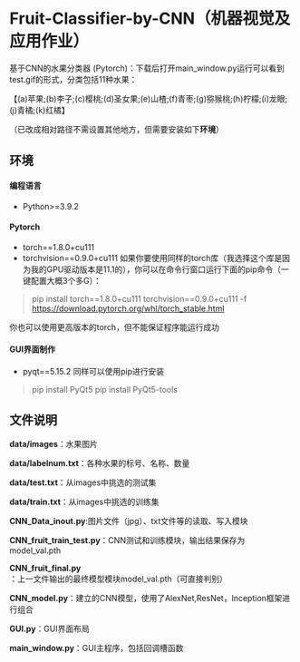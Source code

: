 # Fruit-Classifier-by-CNN（机器视觉及应用作业）
基于CNN的水果分类器 (Pytorch)：下载后打开main_window.py运行可以看到test.gif的形式，分类包括11种水果：

【(a)苹果;(b)李子;(c)樱桃;(d)圣女果;(e)山楂;(f)青枣;(g)猕猴桃;(h)柠檬;(i)龙眼;(j)青橘;(k)红橘】

（已改成相对路径不需设置其他地方，但需要安装如下**环境**）

## 环境
#### 编程语言
+ Python>=3.9.2
#### Pytorch
+ torch==1.8.0+cu111 
+ torchvision==0.9.0+cu111 
如果你要使用同样的torch库（我选择这个库是因为我的GPU驱动版本是11.1的），你可以在命令行窗口运行下面的pip命令（一键配置大概3个多G）：
>pip install torch==1.8.0+cu111 torchvision==0.9.0+cu111  -f https://download.pytorch.org/whl/torch_stable.html

你也可以使用更高版本的torch，但不能保证程序能运行成功
#### GUI界面制作
+ pyqt==5.15.2
同样可以使用pip进行安装
>pip install PyQt5
>pip install PyQt5-tools

## 文件说明
**data/images**：水果图片

**data/labelnum.txt**：各种水果的标号、名称、数量

**data/test.txt**：从images中挑选的测试集

**data/train.txt**：从images中挑选的训练集

**CNN_Data_inout.py**:图片文件（jpg）、txt文件等的读取、写入模块

**CNN_fruit_train_test.py**：CNN测试和训练模块，输出结果保存为model_val.pth

**CNN_fruit_final.py**：上一文件输出的最终模型模块model_val.pth（可直接判别）

**CNN_model.py**：建立的CNN模型，使用了AlexNet,ResNet，Inception框架进行组合

**GUI.py**：GUI界面布局

**main_window.py**：GUI主程序，包括回调槽函数
